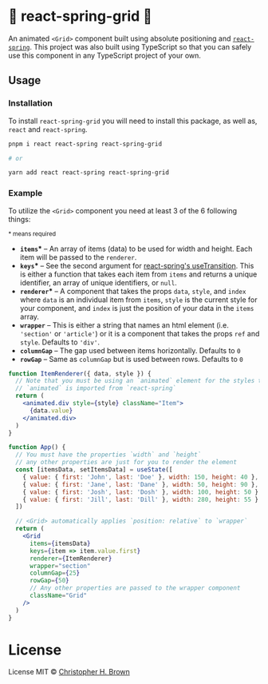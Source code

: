 # 🎉 react-spring-grid 🎉

An animated `<Grid>` component built using absolute positioning and [`react-spring`](https://npm.im/react-spring). This project was also built using TypeScript so that you can safely use this component in any TypeScript project of your own.

## Usage

### Installation

To install `react-spring-grid` you will need to install this package, as well as, `react` and `react-spring`.

```bash
pnpm i react react-spring react-spring-grid

# or

yarn add react react-spring react-spring-grid
```

### Example

To utilize the `<Grid>` component you need at least 3 of the 6 following things:

<small>\* means required</small>

- **`items`\*** – An array of items (data) to be used for width and height. Each item will be passed to the `renderer`.
- **`keys`\*** – See the second argument for [react-spring's useTransition](https://www.react-spring.io/docs/hooks/use-transition). This is either a function that takes each item from `items` and returns a unique identifier, an array of unique identifiers, or `null`.
- **`renderer`\*** – A component that takes the props `data`, `style`, and `index` where `data` is an individual item from `items`, `style` is the current style for your component, and `index` is just the position of your data in the `items` array.
- **`wrapper`** – This is either a string that names an html element (i.e. `'section'` or `'article'`) or it is a component that takes the props `ref` and `style`. Defaults to `'div'`.
- **`columnGap`** – The gap used between items horizontally. Defaults to `0`
- **`rowGap`** – Same as `columnGap` but is used between rows. Defaults to `0`

```jsx
function ItemRenderer({ data, style }) {
  // Note that you must be using an `animated` element for the styles to take effect.
  // `animated` is imported from `react-spring`
  return (
    <animated.div style={style} className="Item">
      {data.value}
    </animated.div>
  )
}

function App() {
  // You must have the properties `width` and `height`
  // any other properties are just for you to render the element
  const [itemsData, setItemsData] = useState([
    { value: { first: 'John', last: 'Doe' }, width: 150, height: 40 },
    { value: { first: 'Jane', last: 'Dane' }, width: 50, height: 90 },
    { value: { first: 'Josh', last: 'Dosh' }, width: 100, height: 50 },
    { value: { first: 'Jill', last: 'Dill' }, width: 280, height: 55 }
  ])

  // <Grid> automatically applies `position: relative` to `wrapper`
  return (
    <Grid
      items={itemsData}
      keys={item => item.value.first}
      renderer={ItemRenderer}
      wrapper="section"
      columnGap={25}
      rowGap={50}
      // Any other properties are passed to the wrapper component
      className="Grid"
    />
  )
}
```

# License

License MIT © [Christopher H. Brown](https://github.com/ChrisBrownie55)
